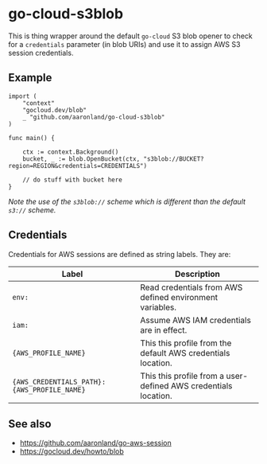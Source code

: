 # go-cloud-s3blob

This is thing wrapper around the default `go-cloud` S3 blob opener to check for a `credentials` parameter (in blob URIs) and use it to assign AWS S3 session credentials.

## Example

```			
import (
	"context"
	"gocloud.dev/blob"
	_ "github.com/aaronland/go-cloud-s3blob"
)

func main() {

	ctx := context.Background()	
	bucket, _ := blob.OpenBucket(ctx, "s3blob://BUCKET?region=REGION&credentials=CREDENTIALS")

	// do stuff with bucket here
}
```

_Note the use of the `s3blob://` scheme which is different than the default `s3://` scheme._

## Credentials

Credentials for AWS sessions are defined as string labels. They are:

| Label | Description |
| --- | --- |
| `env:` | Read credentials from AWS defined environment variables. |
| `iam:` | Assume AWS IAM credentials are in effect. |
| `{AWS_PROFILE_NAME}` | This this profile from the default AWS credentials location. |
| `{AWS_CREDENTIALS_PATH}:{AWS_PROFILE_NAME}` | This this profile from a user-defined AWS credentials location. |

## See also

* https://github.com/aaronland/go-aws-session
* https://gocloud.dev/howto/blob